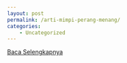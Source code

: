 ```yaml
---
layout: post
permalink: /arti-mimpi-perang-menang/
categories:
    - Uncategorized
---
```


[Baca Selengkapnya](/01)